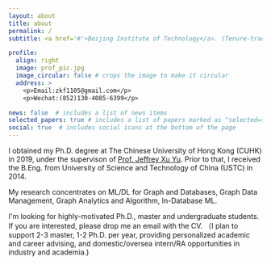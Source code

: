```yaml
---
layout: about
title: about
permalink: /
subtitle: <a href='#'>Beijing Institute of Technology</a>. (Tenure-track) Professor

profile:
  align: right
  image: prof_pic.jpg
  image_circular: false # crops the image to make it circular
  address: >
    <p>Email:zkf1105@gmail.com</p>
    <p>Wechat:(852)130-4085-6399</p>

news: false  # includes a list of news items
selected_papers: true # includes a list of papers marked as "selected={true}"
social: true  # includes social icons at the bottom of the page
---
```


I obtained my Ph.D. degree at The Chinese University of Hong Kong (CUHK) in 2019, under the supervison of [Prof. Jeffrey Xu Yu](https://www.se.cuhk.edu.hk/people/academic-staff/prof-yu-xu-jeffrey/). Prior to that, I received the B.Eng. from University of Science and Technology of China (USTC) in 2014.

My research concentrates on ML/DL for Graph and Databases, Graph Data Management, Graph Analytics and Algorithm, In-Database ML. 

I'm looking for highly-motivated Ph.D., master and undergraduate students. If you are interested, please drop me an email with the CV. （I plan to support 2-3 master, 1-2 Ph.D. per year, providing personalized academic and career advising, and domestic/oversea intern/RA opportunities in industry and academia.)
